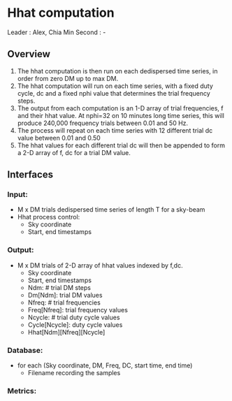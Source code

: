 # Hhat computation

Leader : Alex, Chia Min
Second : -

## Overview

1. The hhat computation is then run on each dedispersed time series, in order
   from zero DM up to max DM.
2. The hhat computation will run on each time series, with a fixed duty cycle,
   dc and a fixed nphi value that determines the trial frequency steps.
3. The output from each computation is an 1-D array of trial frequencies, f and
   their hhat value. At nphi=32 on 10 minutes long time series, this will
   produce 240,000 frequency trials between 0.01 and 50 Hz.
4. The process will repeat on each time series with 12 different trial dc value
   between 0.01 and 0.50
5. The hhat values for each different trial dc will then be appended to form a
   2-D array of f, dc for a trial DM value.

## Interfaces

### Input: 
- M x DM trials dedispersed time series of length T for a sky-beam
- Hhat process control:
  - Sky coordinate
  - Start, end timestamps

### Output:
- M x DM trials of 2-D array of hhat values indexed by f,dc. 
  - Sky coordinate
  - Start, end timestamps
  - Ndm: # trial DM steps
  - Dm[Ndm]: trial DM values
  - Nfreq: # trial frequencies
  - Freq[Nfreq]: trial frequency values
  - Ncycle: # trial duty cycle values
  - Cycle[Ncycle]: duty cycle values
  - Hhat[Ndm][Nfreq][Ncycle]

### Database:
- for each (Sky coordinate, DM, Freq, DC, start time, end time)
  - Filename recording the samples

### Metrics:
